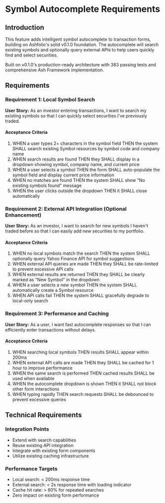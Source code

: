 # Symbol Autocomplete Requirements

## Introduction

This feature adds intelligent symbol autocomplete to transaction forms, building on Ashfolio's solid v0.1.0 foundation. The autocomplete will search existing symbols and optionally query external APIs to help users quickly find and select securities.

Built on v0.1.0's production-ready architecture with 383 passing tests and comprehensive Ash Framework implementation.

## Requirements

### Requirement 1: Local Symbol Search

**User Story:** As an investor entering transactions, I want to search my existing symbols so that I can quickly select securities I've previously traded.

#### Acceptance Criteria

1. WHEN a user types 2+ characters in the symbol field THEN the system SHALL search existing Symbol resources by symbol code and company name
2. WHEN search results are found THEN they SHALL display in a dropdown showing symbol, company name, and current price
3. WHEN a user selects a symbol THEN the form SHALL auto-populate the symbol field and display current price information
4. WHEN no matches are found THEN the system SHALL show "No existing symbols found" message
5. WHEN the user clicks outside the dropdown THEN it SHALL close automatically

### Requirement 2: External API Integration (Optional Enhancement)

**User Story:** As an investor, I want to search for new symbols I haven't traded before so that I can easily add new securities to my portfolio.

#### Acceptance Criteria

1. WHEN no local symbols match the search THEN the system SHALL optionally query Yahoo Finance API for symbol suggestions
2. WHEN external API queries are made THEN they SHALL be rate-limited to prevent excessive API calls
3. WHEN external results are returned THEN they SHALL be clearly marked as "New Symbol" in the dropdown
4. WHEN a user selects a new symbol THEN the system SHALL automatically create a Symbol resource
5. WHEN API calls fail THEN the system SHALL gracefully degrade to local-only search

### Requirement 3: Performance and Caching

**User Story:** As a user, I want fast autocomplete responses so that I can efficiently enter transactions without delays.

#### Acceptance Criteria

1. WHEN searching local symbols THEN results SHALL appear within 200ms
2. WHEN external API calls are made THEN they SHALL be cached for 1 hour to improve performance
3. WHEN the same search is performed THEN cached results SHALL be used when available
4. WHEN the autocomplete dropdown is shown THEN it SHALL not block other form interactions
5. WHEN typing rapidly THEN search requests SHALL be debounced to prevent excessive queries

## Technical Requirements

### Integration Points

- Extend with search capabilities
- Reuse existing API integration
- Integrate with existing form components
- Utilize existing caching infrastructure

### Performance Targets

- Local search: < 200ms response time
- External search: < 2s response time with loading indicator
- Cache hit rate: > 80% for repeated searches
- Zero impact on existing form performance
